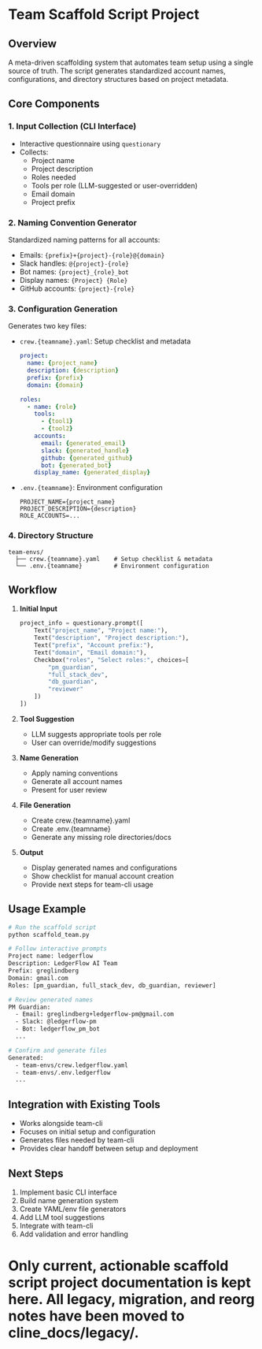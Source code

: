 # Team Scaffold Script Project

## Overview
A meta-driven scaffolding system that automates team setup using a single source of truth. The script generates standardized account names, configurations, and directory structures based on project metadata.

## Core Components

### 1. Input Collection (CLI Interface)
- Interactive questionnaire using `questionary`
- Collects:
  - Project name
  - Project description
  - Roles needed
  - Tools per role (LLM-suggested or user-overridden)
  - Email domain
  - Project prefix

### 2. Naming Convention Generator
Standardized naming patterns for all accounts:
- Emails: `{prefix}+{project}-{role}@{domain}`
- Slack handles: `@{project}-{role}`
- Bot names: `{project}_{role}_bot`
- Display names: `{Project} {Role}`
- GitHub accounts: `{project}-{role}`

### 3. Configuration Generation
Generates two key files:
- `crew.{teamname}.yaml`: Setup checklist and metadata
  ```yaml
  project:
    name: {project_name}
    description: {description}
    prefix: {prefix}
    domain: {domain}
  
  roles:
    - name: {role}
      tools:
        - {tool1}
        - {tool2}
      accounts:
        email: {generated_email}
        slack: {generated_handle}
        github: {generated_github}
        bot: {generated_bot}
      display_name: {generated_display}
  ```
- `.env.{teamname}`: Environment configuration
  ```env
  PROJECT_NAME={project_name}
  PROJECT_DESCRIPTION={description}
  ROLE_ACCOUNTS=...
  ```

### 4. Directory Structure
```
team-envs/
  ├── crew.{teamname}.yaml    # Setup checklist & metadata
  └── .env.{teamname}         # Environment configuration
```

## Workflow

1. **Initial Input**
   ```python
   project_info = questionary.prompt([
       Text("project_name", "Project name:"),
       Text("description", "Project description:"),
       Text("prefix", "Account prefix:"),
       Text("domain", "Email domain:"),
       Checkbox("roles", "Select roles:", choices=[
           "pm_guardian",
           "full_stack_dev",
           "db_guardian",
           "reviewer"
       ])
   ])
   ```

2. **Tool Suggestion**
   - LLM suggests appropriate tools per role
   - User can override/modify suggestions

3. **Name Generation**
   - Apply naming conventions
   - Generate all account names
   - Present for user review

4. **File Generation**
   - Create crew.{teamname}.yaml
   - Create .env.{teamname}
   - Generate any missing role directories/docs

5. **Output**
   - Display generated names and configurations
   - Show checklist for manual account creation
   - Provide next steps for team-cli usage

## Usage Example

```bash
# Run the scaffold script
python scaffold_team.py

# Follow interactive prompts
Project name: ledgerflow
Description: LedgerFlow AI Team
Prefix: greglindberg
Domain: gmail.com
Roles: [pm_guardian, full_stack_dev, db_guardian, reviewer]

# Review generated names
PM Guardian:
  - Email: greglindberg+ledgerflow-pm@gmail.com
  - Slack: @ledgerflow-pm
  - Bot: ledgerflow_pm_bot
  ...

# Confirm and generate files
Generated:
  - team-envs/crew.ledgerflow.yaml
  - team-envs/.env.ledgerflow
  ...
```

## Integration with Existing Tools

- Works alongside team-cli
- Focuses on initial setup and configuration
- Generates files needed by team-cli
- Provides clear handoff between setup and deployment

## Next Steps

1. Implement basic CLI interface
2. Build name generation system
3. Create YAML/env file generators
4. Add LLM tool suggestions
5. Integrate with team-cli
6. Add validation and error handling

# Only current, actionable scaffold script project documentation is kept here. All legacy, migration, and reorg notes have been moved to cline_docs/legacy/. 